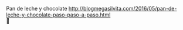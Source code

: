 Pan de leche y chocolate	http://blogmegasilvita.com/2016/05/pan-de-leche-y-chocolate-paso-paso-a-paso.html	
਍